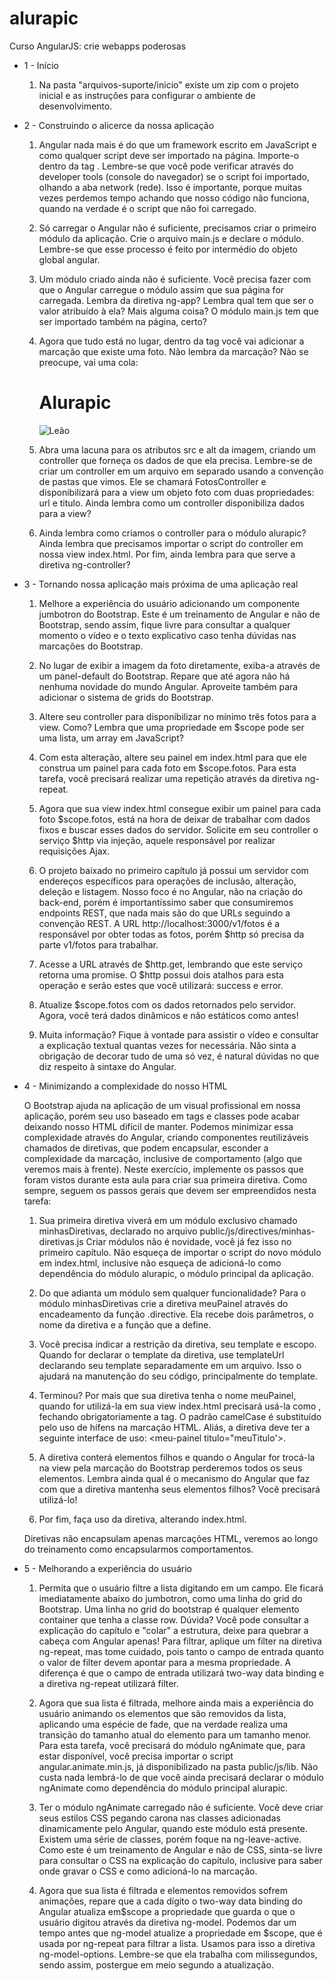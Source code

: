 # alurapic
Curso AngularJS: crie webapps poderosas

- 1 - Início

	1) Na pasta "arquivos-suporte/inicio" existe um zip com o projeto inicial e as instruções para configurar o ambiente de desenvolvimento.

- 2 - Construindo o alicerce da nossa aplicação

	1) Angular nada mais é do que um framework escrito em JavaScript e como qualquer script deve ser importado na página. Importe-o dentro da tag <head>. Lembre-se que você pode verificar através do developer tools (console do navegador) se o script foi importado, olhando a aba network (rede). Isso é importante, porque muitas vezes perdemos tempo achando que nosso código não funciona, quando na verdade é o script que não foi carregado.

	2) Só carregar o Angular não é suficiente, precisamos criar o primeiro módulo da aplicação. Crie o arquivo main.js e declare o módulo. Lembre-se que esse processo é feito por intermédio do objeto global angular.

	3) Um módulo criado ainda não é suficiente. Você precisa fazer com que o Angular carregue o módulo assim que sua página for carregada. Lembra da diretiva ng-app? Lembra qual tem que ser o valor atribuído à ela? Mais alguma coisa? O módulo main.js tem que ser importado também na página, certo?

	4) Agora que tudo está no lugar, dentro da tag <body> você vai adicionar a marcação que existe uma foto. Não lembra da marcação? Não se preocupe, vai uma cola:

		<!-- dentro do body -->
		<div class="container">
		   <h1 class="text-center">Alurapic</h1>
		   <img class="img-responsive center-block" src="http://www.fundosanimais.com/Minis/leoes.jpg" alt="Leão">
		</div><!-- fim container -->

	5) Abra uma lacuna para os atributos src e alt da imagem, criando um controller que forneça os dados de que ela precisa. Lembre-se de criar um controller em um arquivo em separado usando a convenção de pastas que vimos. Ele se chamará FotosController e disponibilizará para a view um objeto foto com duas propriedades: url e titulo. Ainda lembra como um controller disponibiliza dados para a view?

	6) Ainda lembra como criamos o controller para o módulo alurapic? Ainda lembra que precisamos importar o script do controller em nossa view index.html. Por fim, ainda lembra para que serve a diretiva ng-controller?

- 3 - Tornando nossa aplicação mais próxima de uma aplicação real

	1) Melhore a experiência do usuário adicionando um componente jumbotron do Bootstrap. Este é um treinamento de Angular e não de Bootstrap, sendo assim, fique livre para consultar a qualquer momento o vídeo e o texto explicativo caso tenha dúvidas nas marcações do Bootstrap.

	2) No lugar de exibir a imagem da foto diretamente, exiba-a através de um panel-default do Bootstrap. Repare que até agora não há nenhuma novidade do mundo Angular. Aproveite também para adicionar o sistema de grids do Bootstrap.

	3) Altere seu controller para disponibilizar no mínimo três fotos para a view. Como? Lembra que uma propriedade em $scope pode ser uma lista, um array em JavaScript?

	4) Com esta alteração, altere seu painel em index.html para que ele construa um painel para cada foto em $scope.fotos. Para esta tarefa, você precisará realizar uma repetição através da diretiva ng-repeat.

	5) Agora que sua view index.html consegue exibir um painel para cada foto $scope.fotos, está na hora de deixar de trabalhar com dados fixos e buscar esses dados do servidor. Solicite em seu controller o serviço $http via injeção, aquele responsável por realizar requisições Ajax.

	6) O projeto baixado no primeiro capítulo já possui um servidor com endereços específicos para operações de inclusão, alteração, deleção e listagem. Nosso foco é no Angular, não na criação do back-end, porém é importantíssimo saber que consumiremos endpoints REST, que nada mais são do que URLs seguindo a convenção REST. A URL http://localhost:3000/v1/fotos é a responsável por obter todas as fotos, porém $http só precisa da parte v1/fotos para trabalhar.

	7) Acesse a URL através de $http.get, lembrando que este serviço retorna uma promise. O $http possui dois atalhos para esta operação e serão estes que você utilizará: success e error.

	8) Atualize $scope.fotos com os dados retornados pelo servidor. Agora, você terá dados dinâmicos e não estáticos como antes!

	9) Muita informação? Fique à vontade para assistir o vídeo e consultar a explicação textual quantas vezes for necessária. Não sinta a obrigação de decorar tudo de uma só vez, é natural dúvidas no que diz respeito à sintaxe do Angular.

- 4 - Minimizando a complexidade do nosso HTML

	O Bootstrap ajuda na aplicação de um visual profissional em nossa aplicação, porém seu uso baseado em tags e classes pode acabar deixando nosso HTML difícil de manter. Podemos minimizar essa complexidade através do Angular, criando componentes reutilizáveis chamados de diretivas, que podem encapsular, esconder a complexidade da marcação, inclusive de comportamento (algo que veremos mais à frente).
	Neste exercício, implemente os passos que foram vistos durante esta aula para criar sua primeira diretiva. Como sempre, seguem os passos gerais que devem ser empreendidos nesta tarefa:

	1) Sua primeira diretiva viverá em um módulo exclusivo chamado minhasDiretivas, declarado no arquivo public/js/directives/minhas-diretivas.js Criar módulos não é novidade, você já fez isso no primeiro capítulo. Não esqueça de importar o script do novo módulo em index.html, inclusive não esqueça de adicioná-lo como dependência do módulo alurapic, o módulo principal da aplicação.

	2) Do que adianta um módulo sem qualquer funcionalidade? Para o módulo minhasDiretivas crie a diretiva meuPainel através do encadeamento da função .directive. Ela recebe dois parâmetros, o nome da diretiva e a função que a define.

	3) Você precisa indicar a restrição da diretiva, seu template e escopo. Quando for declarar o template da diretiva, use templateUrl declarando seu template separadamente em um arquivo. Isso o ajudará na manutenção do seu código, principalmente do template.

	4) Terminou? Por mais que sua diretiva tenha o nome meuPainel, quando for utilizá-la em sua view index.html precisará usá-la como 
	<meu-painel></meu-painel>, fechando obrigatoriamente a tag. O padrão camelCase é substituído pelo uso de hífens na marcação HTML. Aliás, a diretiva deve ter a seguinte interface de uso: <meu-painel titulo="meuTitulo'></meu-painel>.

	5) A diretiva conterá elementos filhos e quando o Angular for trocá-la na view pela marcação do Bootstrap perderemos todos os seus elementos. Lembra ainda qual é o mecanismo do Angular que faz com que a diretiva mantenha seus elementos filhos? Você precisará utilizá-lo!

	6) Por fim, faça uso da diretiva, alterando index.html.

	Diretivas não encapsulam apenas marcações HTML, veremos ao longo do treinamento como encapsularmos comportamentos.

- 5 - Melhorando a experiência do usuário

	1) Permita que o usuário filtre a lista digitando em um campo. Ele ficará imediatamente abaixo do jumbotron, como uma linha do grid do Bootstrap. Uma linha no grid do bootstrap é qualquer elemento container que tenha a classe row. Dúvida? Você pode consultar a explicação do capítulo e "colar" a estrutura, deixe para quebrar a cabeça com Angular apenas! Para filtrar, aplique um filter na diretiva ng-repeat, mas tome cuidado, pois tanto o campo de entrada quanto o valor de filter devem apontar para a mesma propriedade. A diferença é que o campo de entrada utilizará two-way data binding e a diretiva ng-repeat utilizará filter.

	2) Agora que sua lista é filtrada, melhore ainda mais a experiência do usuário animando os elementos que são removidos da lista, aplicando uma espécie de fade, que na verdade realiza uma transição do tamanho atual do elemento para um tamanho menor. Para esta tarefa, você precisará do módulo ngAnimate que, para estar disponível, você precisa importar o script angular.animate.min.js, já disponibilizado na pasta public/js/lib. Não custa nada lembrá-lo de que você ainda precisará declarar o módulo ngAnimate como dependência do módulo principal alurapic.

	3) Ter o módulo ngAnimate carregado não é suficiente. Você deve criar seus estilos CSS pegando carona nas classes adicionadas dinamicamente pelo Angular, quando este módulo está presente. Existem uma série de classes, porém foque na ng-leave-active. Como este é um treinamento de Angular e não de CSS, sinta-se livre para consultar o CSS na explicação do capítulo, inclusive para saber onde gravar o CSS e como adicioná-lo na marcação.

	4) Agora que sua lista é filtrada e elementos removidos sofrem animações, repare que a cada dígito o two-way data binding do Angular atualiza em$scope a propriedade que guarda o que o usuário digitou através da diretiva ng-model. Podemos dar um tempo antes que ng-model atualize a propriedade em $scope, que é usada por ng-repeat para filtrar a lista. Usamos para isso a diretiva ng-model-options. Lembre-se que ela trabalha com milissegundos, sendo assim, postergue em meio segundo a atualização.